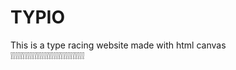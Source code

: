 # TYPIO

This is a type racing website made with html canvas  
:grey_exclamation::grey_exclamation::grey_exclamation::grey_exclamation::grey_exclamation::grey_exclamation::grey_exclamation::grey_exclamation::grey_exclamation::grey_exclamation::grey_exclamation::grey_exclamation::grey_exclamation::grey_exclamation::grey_exclamation::grey_exclamation::grey_exclamation::grey_exclamation::grey_exclamation::grey_exclamation::grey_exclamation::grey_exclamation::grey_exclamation::grey_exclamation::grey_exclamation::grey_exclamation::grey_exclamation::grey_exclamation::grey_exclamation::grey_exclamation::grey_exclamation: